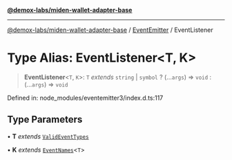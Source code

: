 [**@demox-labs/miden-wallet-adapter-base**](../../../README.md)

***

[@demox-labs/miden-wallet-adapter-base](../../../globals.md) / [EventEmitter](../README.md) / EventListener

# Type Alias: EventListener\<T, K\>

> **EventListener**\<`T`, `K`\>: `T` *extends* `string` \| `symbol` ? (...`args`) => `void` : (...`args`) => `void`

Defined in: node\_modules/eventemitter3/index.d.ts:117

## Type Parameters

• **T** *extends* [`ValidEventTypes`](ValidEventTypes.md)

• **K** *extends* [`EventNames`](EventNames.md)\<`T`\>

